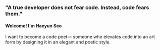 ### "A true developer does not fear code. Instead, code fears them." 
#### Welcome! I'm Haeyun Seo
I want to become a code poet— someone who elevates code into an art form by designing it in an elegant and poetic style.
